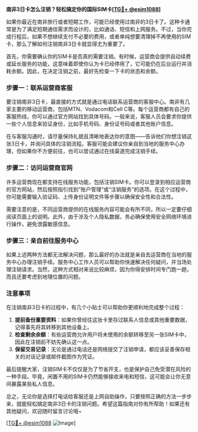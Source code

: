 **南非3日卡怎么注销？轻松搞定你的国际SIM卡[[TG💪+ @esim1088](https://t.me/s/esim1088)]**

如果你最近在南非旅行或者短期工作，可能已经使用过南非的3日卡了。这种卡通常是为了满足短期通信需求而设计的，比如通话、短信和上网服务。不过，当你完成行程后，如果不想继续支付不必要的费用，或者单纯想要清理掉不再使用的SIM卡，那么了解如何注销南非3日卡就显得尤为重要了。

首先，你需要确认你的SIM卡是否真的需要注销。有时候，运营商会提供自动续费或延长服务的功能，这意味着即使你认为卡已经停用了，它可能仍在后台运行并消耗余额。因此，在决定注销之前，最好先检查一下卡的状态和余额。

### 步骤一：联系运营商客服

要注销南非3日卡，最直接的方式就是通过电话联系运营商的客服中心。南非有几家主要的移动运营商，包括MTN、Vodacom和Cell C等。每个运营商都有自己的客服热线，你可以通过官方网站找到具体号码。一般来说，客服人员会要求你提供一些个人信息来验证身份，比如手机号码、身份证号码或者其他账户信息。

在与客服沟通时，请尽量保持礼貌且清晰地表达你的意图——告诉他们你想注销这张3日卡，并询问具体的注销流程。客服可能会建议你亲自到当地的服务中心办理，但如果你不方便前往，也可以尝试通过在线渠道完成注销手续。

### 步骤二：访问运营商官网

许多运营商现在都支持在线服务功能，包括注销SIM卡。你可以登录到相应运营商的官方网站，然后按照指引找到“账户管理”或“注销服务”的选项。在这个过程中，你可能需要输入验证码、上传身份证明文件等步骤以确保安全性和合法性。

需要注意的是，不同运营商提供的在线服务内容可能会有所不同，所以一定要仔细阅读页面上的说明。此外，由于涉及个人隐私数据，务必确保使用安全网络环境进行操作，避免泄露敏感信息。

### 步骤三：亲自前往服务中心

如果上述两种方法都无法解决问题，那么最好的办法就是亲自去运营商在当地的服务中心办理注销手续。服务中心工作人员可以帮助你快速解决任何疑问，并当场处理注销请求。当然，这种方式相对来说比较麻烦，因为你得安排时间专门跑一趟，而且还要考虑到地理位置的问题。

### 注意事项

在注销南非3日卡的过程中，有几个小贴士可以帮助你更顺利地完成整个过程：

1. **提前备份重要资料**：如果你曾经往这张卡里存过联系人信息或其他重要数据，记得事先将其转移到其他设备上。
2. **检查剩余余额**：有些运营商允许用户将未使用的余额转移至另一张SIM卡中，因此在注销前不妨先确认这一点。
3. **保留交易记录**：无论是通过电话还是网络提交了注销申请，都应该妥善保存相关的对话记录或邮件截图作为凭证。

最后提醒大家，注销SIM卡不仅仅是为了节省开支，也是保护自己免受潜在风险的一种手段。毕竟，闲置不用的SIM卡仍然能够接收来电和短信，这可能会让你无意间暴露某些私人信息。

总之，无论你是选择打电话给客服还是上网自助操作，只要按照正确的方法一步步来，就能轻松搞定南非3日卡的注销问题。希望这篇指南对你有所帮助！如果还有其他疑问，欢迎随时留言讨论哦~

[[TG💪+ @esim1088](https://t.me/s/esim1088) ![Image](https://i.postimg.cc/4NQfJmqS/Snipaste-2025-05-13-00-14-12.png)]